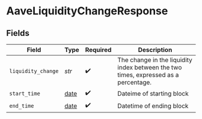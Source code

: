 # AaveLiquidityChangeResponse


## Fields

| Field                                                                               | Type                                                                                | Required                                                                            | Description                                                                         |
| ----------------------------------------------------------------------------------- | ----------------------------------------------------------------------------------- | ----------------------------------------------------------------------------------- | ----------------------------------------------------------------------------------- |
| `liquidity_change`                                                                  | *str*                                                                               | :heavy_check_mark:                                                                  | The change in the liquidity index between the two times, expressed as a percentage. |
| `start_time`                                                                        | [date](https://docs.python.org/3/library/datetime.html#date-objects)                | :heavy_check_mark:                                                                  | Dateime of starting block                                                           |
| `end_time`                                                                          | [date](https://docs.python.org/3/library/datetime.html#date-objects)                | :heavy_check_mark:                                                                  | Datetime of ending block                                                            |
